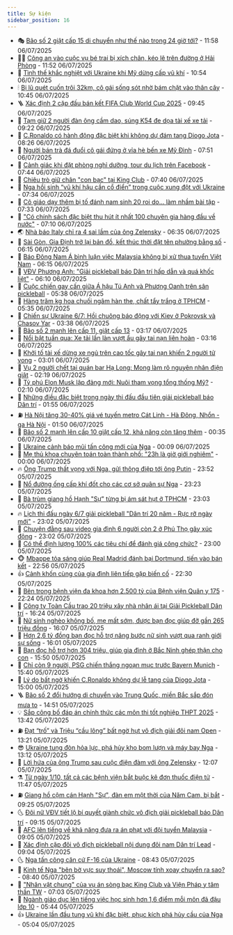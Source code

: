 ```yaml
---
title: Sự kiện
sidebar_position: 16
---
```


<!-- dantri-su-kien:START -->
- 🎭 [Bão số 2 giật cấp 15 di chuyển như thế nào trong 24 giờ tới?](https://dantri.com.vn/xa-hoi/bao-so-2-giat-cap-15-di-chuyen-nhu-the-nao-trong-24-gio-toi-20250706185258484.htm) - 11:58 06/07/2025
- 👨‍🏫 [Công an vào cuộc vụ bé trai bị xích chân, kéo lê trên đường ở Hải Phòng](https://dantri.com.vn/xa-hoi/cong-an-vao-cuoc-vu-be-trai-bi-xich-chan-keo-le-tren-duong-o-hai-phong-20250706183944360.htm) - 11:52 06/07/2025
- 🌮 [Tình thế khắc nghiệt với Ukraine khi Mỹ dừng cấp vũ khí](https://dantri.com.vn/the-gioi/tinh-the-khac-nghiet-voi-ukraine-khi-my-dung-cap-vu-khi-20250706172518484.htm) - 10:54 06/07/2025
- 🕯 [Bị lũ quét cuốn trôi 32km, cô gái sống sót nhờ bám chặt vào thân cây](https://dantri.com.vn/doi-song/bi-lu-quet-cuon-troi-32km-co-gai-song-sot-nho-bam-chat-vao-than-cay-20250706132535785.htm) - 10:45 06/07/2025
- 🪜 [Xác định 2 cặp đấu bán kết FIFA Club World Cup 2025](https://dantri.com.vn/the-thao/xac-dinh-2-cap-dau-ban-ket-fifa-club-world-cup-2025-20250706122705878.htm) - 09:45 06/07/2025
- 🐘 [Tạm giữ 2 người đàn ông cầm dao, súng K54 đe dọa tài xế xe tải](https://dantri.com.vn/phap-luat/tam-giu-2-nguoi-dan-ong-cam-dao-sung-k54-de-doa-tai-xe-xe-tai-20250706161202620.htm) - 09:22 06/07/2025
- 🤔 [C.Ronaldo có hành động đặc biệt khi không dự đám tang Diogo Jota](https://dantri.com.vn/the-thao/cronaldo-co-hanh-dong-dac-biet-khi-khong-du-dam-tang-diogo-jota-20250706124426145.htm) - 08:26 06/07/2025
- 🧠 [Người bán trà đá đuổi cô gái đứng ở vỉa hè bến xe Mỹ Đình](https://dantri.com.vn/xa-hoi/nguoi-ban-tra-da-duoi-co-gai-dung-o-via-he-ben-xe-my-dinh-20250706144238587.htm) - 07:51 06/07/2025
- 📝 [Cảnh giác khi đặt phòng nghỉ dưỡng, tour du lịch trên Facebook](https://dantri.com.vn/phap-luat/canh-giac-khi-dat-phong-nghi-duong-tour-du-lich-tren-facebook-20250706143152868.htm) - 07:44 06/07/2025
- 🦏 [Chiêu trò giữ chân &quot;con bạc&quot; tại King Club](https://dantri.com.vn/phap-luat/chieu-tro-giu-chan-con-bac-tai-king-club-20250706142453593.htm) - 07:40 06/07/2025
- 🥰 [Nga hồi sinh “vũ khí hậu cần cổ điển” trong cuộc xung đột với Ukraine](https://dantri.com.vn/the-gioi/nga-hoi-sinh-vu-khi-hau-can-co-dien-trong-cuoc-xung-dot-voi-ukraine-20250706143404853.htm) - 07:34 06/07/2025
- 🤗 [Cô giáo dạy thêm bị tố đánh nam sinh 20 roi do... làm nhầm bài tập](https://dantri.com.vn/giao-duc/co-giao-day-them-bi-to-danh-nam-sinh-20-roi-do-lam-nham-bai-tap-20250706125442466.htm) - 07:33 06/07/2025
- 🌈 [&quot;Có chính sách đặc biệt thu hút ít nhất 100 chuyên gia hàng đầu về nước&quot;](https://dantri.com.vn/xa-hoi/co-chinh-sach-dac-biet-thu-hut-it-nhat-100-chuyen-gia-hang-dau-ve-nuoc-20250706140410650.htm) - 07:10 06/07/2025
- 🌏 [Nhà báo Italy chỉ ra 4 sai lầm của ông Zelensky](https://dantri.com.vn/the-gioi/nha-bao-italy-chi-ra-4-sai-lam-cua-ong-zelensky-20250706110546582.htm) - 06:35 06/07/2025
- 💄 [Sài Gòn, Gia Định trở lại bản đồ, kết thúc thời đặt tên phường bằng số](https://dantri.com.vn/xa-hoi/sai-gon-gia-dinh-tro-lai-ban-do-ket-thuc-thoi-dat-ten-phuong-bang-so-20250702163254000.htm) - 06:15 06/07/2025
- 👺 [Báo Đông Nam Á bình luận việc Malaysia không bị xử thua tuyển Việt Nam](https://dantri.com.vn/the-thao/bao-dong-nam-a-binh-luan-viec-malaysia-khong-bi-xu-thua-tuyen-viet-nam-20250705222615787.htm) - 06:15 06/07/2025
- 👹 [VĐV Phương Anh: &quot;Giải pickleball báo Dân trí hấp dẫn và quá khốc liệt&quot;](https://dantri.com.vn/the-thao/vdv-phuong-anh-giai-pickleball-bao-dan-tri-hap-dan-va-qua-khoc-liet-20250706125952233.htm) - 06:10 06/07/2025
- 🌊 [Cuộc chiến gay cấn giữa Á hậu Tú Anh và Phương Oanh trên sân pickleball](https://dantri.com.vn/giai-tri/cuoc-chien-gay-can-giua-a-hau-tu-anh-va-phuong-oanh-tren-san-pickleball-20250706115310865.htm) - 05:38 06/07/2025
- 🤠 [Hàng trăm kg hoa chuối ngâm hàn the, chất tẩy trắng ở TPHCM](https://dantri.com.vn/phap-luat/hang-tram-kg-hoa-chuoi-ngam-han-the-chat-tay-trang-o-tphcm-20250706110723560.htm) - 05:35 06/07/2025
- 🎊 [Chiến sự Ukraine 6/7: Hồi chuông báo động với Kiev ở Pokrovsk và Chasov Yar](https://dantri.com.vn/the-gioi/chien-su-ukraine-67-hoi-chuong-bao-dong-voi-kiev-o-pokrovsk-va-chasov-yar-20250706101929641.htm) - 03:38 06/07/2025
- 🐘 [Bão số 2 mạnh lên cấp 11, giật cấp 13](https://dantri.com.vn/xa-hoi/bao-so-2-manh-len-cap-11-giat-cap-13-20250706101147473.htm) - 03:17 06/07/2025
- 💂 [Nổi bật tuần qua: Xe tải lấn làn vượt ẩu gây tai nạn liên hoàn](https://dantri.com.vn/o-to-xe-may/noi-bat-tuan-qua-xe-tai-lan-lan-vuot-au-gay-tai-nan-lien-hoan-20250706100643004.htm) - 03:16 06/07/2025
- 👹 [Khởi tố tài xế dừng xe ngủ trên cao tốc gây tai nạn khiến 2 người tử vong](https://dantri.com.vn/phap-luat/khoi-to-tai-xe-dung-xe-ngu-tren-cao-toc-gay-tai-nan-khien-2-nguoi-tu-vong-20250706094803170.htm) - 03:01 06/07/2025
- 🦒 [Vụ 2 người chết tại quán bar Hạ Long: Mong làm rõ nguyên nhân điện giật](https://dantri.com.vn/xa-hoi/vu-2-nguoi-chet-tai-quan-bar-ha-long-mong-lam-ro-nguyen-nhan-dien-giat-20250706090716106.htm) - 02:19 06/07/2025
- 🗽 [Tỷ phú Elon Musk lập đảng mới: Nuôi tham vọng tổng thống Mỹ?](https://dantri.com.vn/the-gioi/ty-phu-elon-musk-lap-dang-moi-nuoi-tham-vong-tong-thong-my-20250706081210324.htm) - 02:10 06/07/2025
- 💄 [Những điều đặc biệt trong ngày thi đấu đầu tiên giải pickleball báo Dân trí](https://dantri.com.vn/the-thao/nhung-dieu-dac-biet-trong-ngay-thi-dau-dau-tien-giai-pickleball-bao-dan-tri-20250705233756310.htm) - 01:55 06/07/2025
- ⛽️ [Hà Nội tăng 30-40% giá vé tuyến metro Cát Linh - Hà Đông, Nhổn - ga Hà Nội](https://dantri.com.vn/xa-hoi/ha-noi-tang-30-40-gia-ve-tuyen-metro-cat-linh-ha-dong-nhon-ga-ha-noi-20250706084038078.htm) - 01:50 06/07/2025
- 🥷 [Bão số 2 mạnh lên cấp 10 giật cấp 12, khả năng còn tăng thêm](https://dantri.com.vn/xa-hoi/bao-so-2-manh-len-cap-10-giat-cap-12-kha-nang-con-tang-them-20250706071324968.htm) - 00:35 06/07/2025
- 🤖 [Ukraine cảnh báo mũi tấn công mới của Nga](https://dantri.com.vn/the-gioi/ukraine-canh-bao-mui-tan-cong-moi-cua-nga-20250706065000121.htm) - 00:09 06/07/2025
- 🌊 [Mẹ thủ khoa chuyên toán toàn thành phố: &quot;23h là giờ giới nghiêm&quot;](https://dantri.com.vn/giao-duc/me-thu-khoa-chuyen-toan-toan-thanh-pho-23h-la-gio-gioi-nghiem-20250705204041069.htm) - 00:00 06/07/2025
- 🔥 [Ông Trump thất vọng với Nga, gửi thông điệp tới ông Putin](https://dantri.com.vn/the-gioi/ong-trump-that-vong-voi-nga-gui-thong-diep-toi-ong-putin-20250706063344507.htm) - 23:52 05/07/2025
- 🦏 [Nổ đường ống cấp khí đốt cho các cơ sở quân sự Nga](https://dantri.com.vn/the-gioi/no-duong-ong-cap-khi-dot-cho-cac-co-so-quan-su-nga-20250706062310837.htm) - 23:23 05/07/2025
- 🐘 [Bà trùm giang hồ Hạnh &quot;Sự&quot; từng bị ám sát hụt ở TPHCM](https://dantri.com.vn/phap-luat/ba-trum-giang-ho-hanh-su-tung-bi-am-sat-hut-o-tphcm-20250705212347726.htm) - 23:03 05/07/2025
- 🔥 [Lịch thi đấu ngày 6/7 giải pickleball &quot;Dân trí 20 năm - Rực rỡ ngày mới&quot;](https://dantri.com.vn/the-thao/lich-thi-dau-ngay-67-giai-pickleball-dan-tri-20-nam-ruc-ro-ngay-moi-20250706002019686.htm) - 23:02 05/07/2025
- 💼 [Chuyện đằng sau video gia đình 6 người còn 2 ở Phú Thọ gây xúc động](https://dantri.com.vn/doi-song/chuyen-dang-sau-video-gia-dinh-6-nguoi-con-2-o-phu-tho-gay-xuc-dong-20250704063537172.htm) - 23:02 05/07/2025
- 🚀 [Có thể định lượng 100% các tiêu chí để đánh giá công chức?](https://dantri.com.vn/noi-vu/co-the-dinh-luong-100-cac-tieu-chi-de-danh-gia-cong-chuc-20250705032330484.htm) - 23:00 05/07/2025
- 🐵 [Mbappe tỏa sáng giúp Real Madrid đánh bại Dortmund, tiến vào bán kết](https://dantri.com.vn/the-thao/mbappe-toa-sang-giup-real-madrid-danh-bai-dortmund-tien-vao-ban-ket-20250706055551595.htm) - 22:56 05/07/2025
- 👍 [Cảnh khốn cùng của gia đình liên tiếp gặp biến cố](https://dantri.com.vn/tam-long-nhan-ai/canh-khon-cung-cua-gia-dinh-lien-tiep-gap-bien-co-20250605112221463.htm) - 22:30 05/07/2025
- 🚦 [Bên trong bệnh viện đa khoa hơn 2.500 tỷ của Bệnh viện Quân y 175](https://dantri.com.vn/xa-hoi/ben-trong-benh-vien-da-khoa-hon-2500-ty-cua-benh-vien-quan-y-175-20250703163628535.htm) - 22:24 05/07/2025
- 🥸 [Công ty Toàn Cầu trao 20 triệu xây nhà nhân ái tại Giải Pickleball Dân trí](https://dantri.com.vn/tam-long-nhan-ai/cong-ty-toan-cau-trao-20-trieu-xay-nha-nhan-ai-tai-giai-pickleball-dan-tri-20250705201806865.htm) - 16:24 05/07/2025
- 🥷 [Nữ sinh nghèo không bố, mẹ mất sớm, được bạn đọc giúp đỡ gần 265 triệu đồng](https://dantri.com.vn/tam-long-nhan-ai/nu-sinh-ngheo-khong-bo-me-mat-som-duoc-ban-doc-giup-do-gan-265-trieu-dong-20250704110215728.htm) - 16:07 05/07/2025
- 🤡 [Hơn 2,6 tỷ đồng bạn đọc hỗ trợ nâng bước nữ sinh vượt qua ranh giới sự sống](https://dantri.com.vn/tam-long-nhan-ai/hon-26-ty-dong-ban-doc-ho-tro-nang-buoc-nu-sinh-vuot-qua-ranh-gioi-su-song-20250705144138728.htm) - 16:01 05/07/2025
- 🥳 [Bạn đọc hỗ trợ hơn 304 triệu, giúp gia đình ở Bắc Ninh ghép thận cho con](https://dantri.com.vn/tam-long-nhan-ai/ban-doc-ho-tro-hon-304-trieu-giup-gia-dinh-o-bac-ninh-ghep-than-cho-con-20250705133435780.htm) - 15:50 05/07/2025
- 🤩 [Chỉ còn 9 người, PSG chiến thắng ngoạn mục trước Bayern Munich](https://dantri.com.vn/the-thao/chi-con-9-nguoi-psg-chien-thang-ngoan-muc-truoc-bayern-munich-20250705223933032.htm) - 15:40 05/07/2025
- 🎡 [Lý do bất ngờ khiến C.Ronaldo không dự lễ tang của Diogo Jota](https://dantri.com.vn/the-thao/ly-do-bat-ngo-khien-cronaldo-khong-du-le-tang-cua-diogo-jota-20250705220041015.htm) - 15:00 05/07/2025
- 🪜 [Bão số 2 đổi hướng di chuyển vào Trung Quốc, miền Bắc sắp đón mưa to](https://dantri.com.vn/xa-hoi/bao-so-2-doi-huong-di-chuyen-vao-trung-quoc-mien-bac-sap-don-mua-to-20250705214652639.htm) - 14:51 05/07/2025
- 💡 [Sắp công bố đáp án chính thức các môn thi tốt nghiệp THPT 2025](https://dantri.com.vn/giao-duc/sap-cong-bo-dap-an-chinh-thuc-cac-mon-thi-tot-nghiep-thpt-2025-20250702162038265.htm) - 13:42 05/07/2025
- ⛽️ [Đạt “trố” và Triệu “cầu lông” bất ngờ hụt vô địch giải đôi nam Open](https://dantri.com.vn/the-thao/dat-tro-va-trieu-cau-long-bat-ngo-hut-vo-dich-giai-doi-nam-open-20250705202059153.htm) - 13:21 05/07/2025
- 😎 [Ukraine tung đòn hỏa lực, phá hủy kho bom lượn và máy bay Nga](https://dantri.com.vn/the-gioi/ukraine-tung-don-hoa-luc-pha-huy-kho-bom-luon-va-may-bay-nga-20250705192411315.htm) - 13:12 05/07/2025
- 🗽 [Lời hứa của ông Trump sau cuộc điện đàm với ông Zelensky](https://dantri.com.vn/the-gioi/loi-hua-cua-ong-trump-sau-cuoc-dien-dam-voi-ong-zelensky-20250705190011109.htm) - 12:07 05/07/2025
- ⚗️ [Từ ngày 1/10, tất cả các bệnh viện bắt buộc kê đơn thuốc điện tử](https://dantri.com.vn/suc-khoe/tu-ngay-110-tat-ca-cac-benh-vien-bat-buoc-ke-don-thuoc-dien-tu-20250705163506509.htm) - 11:47 05/07/2025
- ⛽️ [Giang hồ cộm cán Hạnh &quot;Sự&quot;, đàn em một thời của Năm Cam, bị bắt](https://dantri.com.vn/phap-luat/giang-ho-com-can-hanh-su-dan-em-mot-thoi-cua-nam-cam-bi-bat-20250705161846411.htm) - 09:25 05/07/2025
- 🌜 [Đôi nữ VĐV tiết lộ bí quyết giành chức vô địch giải pickleball báo Dân trí](https://dantri.com.vn/the-thao/doi-nu-vdv-tiet-lo-bi-quyet-gianh-chuc-vo-dich-giai-pickleball-bao-dan-tri-20250705160746904.htm) - 09:15 05/07/2025
- 🦩 [AFC lên tiếng về khả năng đưa ra án phạt với đội tuyển Malaysia](https://dantri.com.vn/the-thao/afc-len-tieng-ve-kha-nang-dua-ra-an-phat-voi-doi-tuyen-malaysia-20250704212951178.htm) - 09:05 05/07/2025
- 🦒 [Xác định cặp đôi vô địch pickleball nội dung đôi nam Dân trí Lead](https://dantri.com.vn/the-thao/xac-dinh-cap-doi-vo-dich-pickleball-noi-dung-doi-nam-dan-tri-lead-20250705160359719.htm) - 09:04 05/07/2025
- 🌜 [Nga tấn công căn cứ F-16 của Ukraine](https://dantri.com.vn/the-gioi/nga-tan-cong-can-cu-f-16-cua-ukraine-20250705154039887.htm) - 08:43 05/07/2025
- 🐎 [Kinh tế Nga &quot;bên bờ vực suy thoái&quot;, Moscow tính xoay chuyển ra sao?](https://dantri.com.vn/kinh-doanh/kinh-te-nga-ben-bo-vuc-suy-thoai-moscow-tinh-xoay-chuyen-ra-sao-20250704182434374.htm) - 08:40 05/07/2025
- 🌋 [&quot;Nhân vật chung&quot; của vụ án sòng bạc King Club và Viện Pháp y tâm thần TW](https://dantri.com.vn/phap-luat/nhan-vat-chung-cua-vu-an-song-bac-king-club-va-vien-phap-y-tam-than-tw-20250705132748092.htm) - 07:03 05/07/2025
- 🧰 [Ngành giáo dục lên tiếng việc học sinh hơn 1,6 điểm mỗi môn đã đậu lớp 10](https://dantri.com.vn/giao-duc/nganh-giao-duc-len-tieng-viec-hoc-sinh-hon-16-diem-moi-mon-da-dau-lop-10-20250705113805032.htm) - 05:44 05/07/2025
- 👍 [Ukraine lần đầu tung vũ khí đặc biệt, phục kích phá hủy cầu của Nga](https://dantri.com.vn/the-gioi/ukraine-lan-dau-tung-vu-khi-dac-biet-phuc-kich-pha-huy-cau-cua-nga-20250705115016409.htm) - 05:04 05/07/2025<!-- dantri-su-kien:END -->
